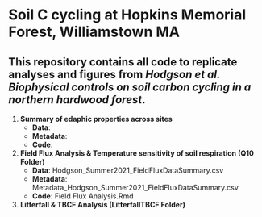 # Soil C cycling at Hopkins Memorial Forest, Williamstown MA
## This repository contains all code to replicate analyses and figures from *Hodgson et al.  Biophysical controls on soil carbon cycling in a northern hardwood forest*. 

1. **Summary of edaphic properties across sites**
   - **Data**:
   - **Metadata**:
   - **Code**:
2. **Field Flux Analysis & Temperature sensitivity of soil respiration (Q10 Folder)**
   - **Data**: Hodgson_Summer2021_FieldFluxDataSummary.csv
   - **Metadata**: Metadata_Hodgson_Summer2021_FieldFluxDataSummary.csv
   - **Code**: Field Flux Analysis.Rmd
3. **Litterfall & TBCF Analysis (LitterfallTBCF Folder)**
